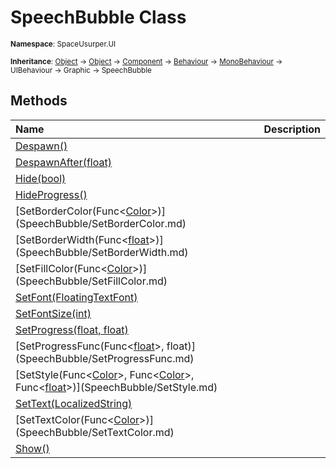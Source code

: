 # SpeechBubble Class

<small>**Namespace**: SpaceUsurper.UI</small>

<small>**Inheritance**: [Object](https://docs.microsoft.com/en-us/dotnet/api/system.object?view=netframework-4.5) → [Object](https://docs.unity3d.com/ScriptReference/Object.html) → [Component](https://docs.unity3d.com/ScriptReference/Component.html) → [Behaviour](https://docs.unity3d.com/ScriptReference/Behaviour.html) → [MonoBehaviour](https://docs.unity3d.com/ScriptReference/MonoBehaviour.html) → UIBehaviour → Graphic → SpeechBubble</small>

## Methods

<div markdown="1" class="member-table">

| Name | Description |
| :--- | ----------- |
| [Despawn()](SpeechBubble/Despawn.md) |  | 
| [DespawnAfter(float)](SpeechBubble/DespawnAfter.md) |  | 
| [Hide(bool)](SpeechBubble/Hide.md) |  | 
| [HideProgress()](SpeechBubble/HideProgress.md) |  | 
| [SetBorderColor(Func&lt;[Color](https://docs.unity3d.com/ScriptReference/Color.html)&gt;)](SpeechBubble/SetBorderColor.md) |  | 
| [SetBorderWidth(Func&lt;[float](https://docs.microsoft.com/en-us/dotnet/api/system.single?view=netframework-4.5)&gt;)](SpeechBubble/SetBorderWidth.md) |  | 
| [SetFillColor(Func&lt;[Color](https://docs.unity3d.com/ScriptReference/Color.html)&gt;)](SpeechBubble/SetFillColor.md) |  | 
| [SetFont(FloatingTextFont)](SpeechBubble/SetFont.md) |  | 
| [SetFontSize(int)](SpeechBubble/SetFontSize.md) |  | 
| [SetProgress(float, float)](SpeechBubble/SetProgress.md) |  | 
| [SetProgressFunc(Func&lt;[float](https://docs.microsoft.com/en-us/dotnet/api/system.single?view=netframework-4.5)&gt;, float)](SpeechBubble/SetProgressFunc.md) |  | 
| [SetStyle(Func&lt;[Color](https://docs.unity3d.com/ScriptReference/Color.html)&gt;, Func&lt;[Color](https://docs.unity3d.com/ScriptReference/Color.html)&gt;, Func&lt;[float](https://docs.microsoft.com/en-us/dotnet/api/system.single?view=netframework-4.5)&gt;)](SpeechBubble/SetStyle.md) |  | 
| [SetText(LocalizedString)](SpeechBubble/SetText.md) |  | 
| [SetTextColor(Func&lt;[Color](https://docs.unity3d.com/ScriptReference/Color.html)&gt;)](SpeechBubble/SetTextColor.md) |  | 
| [Show()](SpeechBubble/Show.md) |  | 

</div>

